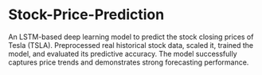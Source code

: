 # Stock-Price-Prediction
An LSTM-based deep learning model to predict the stock closing prices of Tesla (TSLA).
Preprocessed real historical stock data, scaled it, trained the model, and evaluated its predictive accuracy.
The model successfully captures price trends and demonstrates strong forecasting performance.


 
